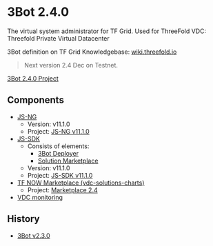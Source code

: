# 3Bot 2.4.0

The virtual system administrator for TF Grid.
Used for ThreeFold VDC: Threefold Private Virtual Datacenter

3Bot definition on TF Grid Knowledgebase: [wiki.threefold.io](https://wiki.threefold.io/#/grid_what?id=the-3bot)

> Next version 2.4 Dec on Testnet. 

[3Bot 2.4.0 Project](https://github.com/orgs/threefoldtech/projects/129)

## Components

- [JS-NG](https://github.com/threefoldtech/js-ng)
    - Version: v11.1.0
    - Project: [JS-NG v11.1.0](https://github.com/threefoldtech/js-ng/projects/1)
- [JS-SDK](https://github.com/threefoldtech/js-sdk)
    -   Consists of elements:
        - [3Bot Deployer](https://github.com/threefoldtech/js-sdk/tree/development/jumpscale/packages/threebot_deployer)
        - [Solution Marketplace](https://github.com/threefoldtech/js-sdk/tree/development/jumpscale/packages/marketplace)
    - Version: v11.1.0
    - Project: [JS-SDK v11.1.0](https://github.com/threefoldtech/js-sdk/projects/1)
- [TF NOW Marketplace (vdc-solutions-charts)](https://github.com/threefoldtech/vdc-solutions-charts)
    - Project: [Marketplace 2.4](https://github.com/threefoldtech/vdc-solutions-charts/projects/1)
- [VDC monitoring](https://github.com/threefoldtech/vdc-logger)

## History

- [3Bot v2.3.0](3bot2.3.md)
